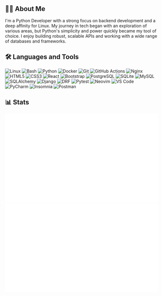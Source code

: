 ## 👨‍💻 About Me

I'm a Python Developer with a strong focus on backend development and a deep affinity for Linux. My journey in tech began with an exploration of various areas, but Python's simplicity and power quickly became my tool of choice. I enjoy building robust, scalable APIs and working with a wide range of databases and frameworks.

## 🛠️ Languages and Tools

<img src="https://cdn.jsdelivr.net/gh/devicons/devicon@latest/icons/linux/linux-original.svg" width="50" title="Linux" alt="Linux" />
<img src="https://cdn.jsdelivr.net/gh/devicons/devicon@latest/icons/bash/bash-original.svg" width="50" title="Bash" alt="Bash" />
<img src="https://cdn.jsdelivr.net/gh/devicons/devicon@latest/icons/python/python-original.svg" width="50" title="Python" alt="Python" />
<img src="https://cdn.jsdelivr.net/gh/devicons/devicon@latest/icons/docker/docker-plain-wordmark.svg" width="50" title="Docker" alt="Docker" />
<img src="https://cdn.jsdelivr.net/gh/devicons/devicon@latest/icons/git/git-original.svg" width="50" title="Git" alt="Git" />
<img src="https://cdn.jsdelivr.net/gh/devicons/devicon@latest/icons/githubactions/githubactions-original.svg" width="50" title="GitHub Actions" alt="GitHub Actions" />
<img src="https://cdn.jsdelivr.net/gh/devicons/devicon@latest/icons/nginx/nginx-original.svg" width="50" title="Nginx" alt="Nginx" />
<img src="https://cdn.jsdelivr.net/gh/devicons/devicon@latest/icons/html5/html5-original-wordmark.svg" width="50" title="HTML5" alt="HTML5" />
<img src="https://cdn.jsdelivr.net/gh/devicons/devicon@latest/icons/css3/css3-original-wordmark.svg" width="50" title="CSS3" alt="CSS3" />
<img src="https://cdn.jsdelivr.net/gh/devicons/devicon@latest/icons/react/react-original-wordmark.svg" width="50" title="React" alt="React" />
<img src="https://cdn.jsdelivr.net/gh/devicons/devicon@latest/icons/bootstrap/bootstrap-original-wordmark.svg" width="50" title="Bootstrap" alt="Bootstrap" />
<img src="https://cdn.jsdelivr.net/gh/devicons/devicon@latest/icons/postgresql/postgresql-original-wordmark.svg" width="50" title="PostgreSQL" alt="PostgreSQL" />
<img src="https://cdn.jsdelivr.net/gh/devicons/devicon@latest/icons/sqlite/sqlite-original-wordmark.svg" width="50" title="SQLite" alt="SQLite" />
<img src="https://cdn.jsdelivr.net/gh/devicons/devicon@latest/icons/mysql/mysql-original-wordmark.svg" width="50" title="MySQL" alt="MySQL" />
<img src="https://cdn.jsdelivr.net/gh/devicons/devicon@latest/icons/sqlalchemy/sqlalchemy-original-wordmark.svg" width="50" title="SQLAlchemy" alt="SQLAlchemy" />
<img src="https://cdn.jsdelivr.net/gh/devicons/devicon@latest/icons/django/django-plain-wordmark.svg" width="50" title="Django" alt="Django" />
<img src="https://cdn.jsdelivr.net/gh/devicons/devicon@latest/icons/djangorest/djangorest-original-wordmark.svg" width="50" title="Django REST Framework" alt="DRF" />
<img src="https://cdn.jsdelivr.net/gh/devicons/devicon@latest/icons/pytest/pytest-original-wordmark.svg" width="50" title="Pytest" alt="Pytest" />
<img src="https://cdn.jsdelivr.net/gh/devicons/devicon@latest/icons/neovim/neovim-original.svg" width="50" title="Neovim" alt="Neovim" />
<img src="https://cdn.jsdelivr.net/gh/devicons/devicon@latest/icons/vscode/vscode-original.svg" width="50" title="VS Code" alt="VS Code" />
<img src="https://cdn.jsdelivr.net/gh/devicons/devicon@latest/icons/pycharm/pycharm-original.svg" width="50" title="PyCharm" alt="PyCharm" />
<img src="https://cdn.jsdelivr.net/gh/devicons/devicon@latest/icons/insomnia/insomnia-original.svg" width="50" title="Insomnia" alt="Insomnia" />
<img src="https://cdn.jsdelivr.net/gh/devicons/devicon@latest/icons/postman/postman-original.svg" width="50" title="Postman" alt="Postman" />

## 📊 Stats

![Overview](https://raw.githubusercontent.com/vernette/github-stats-transparent/output/generated/overview.svg)
![Languages](https://raw.githubusercontent.com/vernette/github-stats-transparent/output/generated/languages.svg)
